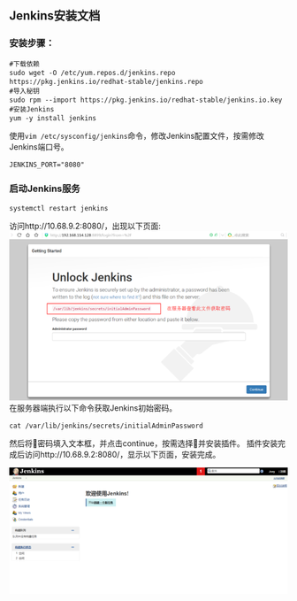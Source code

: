 ## Jenkins安装文档
### 安装步骤：
```
#下载依赖
sudo wget -O /etc/yum.repos.d/jenkins.repo https://pkg.jenkins.io/redhat-stable/jenkins.repo
#导入秘钥
sudo rpm --import https://pkg.jenkins.io/redhat-stable/jenkins.io.key
#安装Jenkins
yum -y install jenkins
```
使用``vim /etc/sysconfig/jenkins``命令，修改Jenkins配置文件，按需修改Jenkins端口号。
```
JENKINS_PORT="8080"
```
### 启动Jenkins服务
```
systemctl restart jenkins
```
访问http://10.68.9.2:8080/，出现以下页面:
![avatar](4623699-68b17021843f0082.png)
在服务器端执行以下命令获取Jenkins初始密码。
```
cat /var/lib/jenkins/secrets/initialAdminPassword
```
然后将密码填入文本框，并点击continue，按需选择并安装插件。
插件安装完成后访问http://10.68.9.2:8080/，显示以下页面，安装完成。

![avatar](4623699-cf481178836977e4.png)
